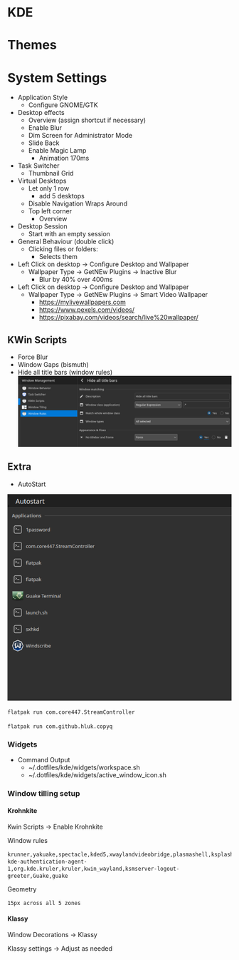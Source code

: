 # KDE

# Themes

# System Settings

- Application Style
  - Configure GNOME/GTK
- Desktop effects
  - Overview (assign shortcut if necessary)
  - Enable Blur
  - Dim Screen for Administrator Mode
  - Slide Back
  - Enable Magic Lamp
    - Animation 170ms
  <!-- - Enable Wobby Windows -->
    <!-- - Uncheck Wobbly when resizing. -->
- Task Switcher
  - Thumbnail Grid
- Virtual Desktops
  - Let only 1 row
    - add 5 desktops
  - Disable Navigation Wraps Around
  - Top left corner
    - Overview
- Desktop Session
  - Start with an empty session
- General Behaviour (double click)
  - Clicking files or folders:
    - Selects them
- Left Click on desktop -> Configure Desktop and Wallpaper
  - Wallpaper Type -> GetNEw Plugins -> Inactive Blur
    - Blur by 40% over 400ms
- Left Click on desktop -> Configure Desktop and Wallpaper
  - Wallpaper Type -> GetNEw Plugins -> Smart Video Wallpaper
    - <https://mylivewallpapers.com>
    - <https://www.pexels.com/videos/>
    - <https://pixabay.com/videos/search/live%20wallpaper/>

## KWin Scripts

- Force Blur
- Window Gaps (bismuth)
- Hide all title bars (window rules)
  ![alt text](../../assets/hide-all-titleBars.png)

## Extra

- AutoStart

![alt text](../../assets/autostartkde.png)

```
flatpak run com.core447.StreamController

flatpak run com.github.hluk.copyq
```

### Widgets

- Command Output
  - ~/.dotfiles/kde/widgets/workspace.sh
  - ~/.dotfiles/kde/widgets/active_window_icon.sh
  
### Window tilling setup

#### Krohnkite
Kwin Scripts -> Enable Krohnkite

Window rules
```
krunner,yakuake,spectacle,kded5,xwaylandvideobridge,plasmashell,ksplashqml,org.kde.plasmashell,org.kde.polkit-kde-authentication-agent-1,org.kde.kruler,kruler,kwin_wayland,ksmserver-logout-greeter,Guake,guake
```
Geometry
```
15px across all 5 zones
```

#### Klassy
Window Decorations -> Klassy

Klassy settings -> Adjust as needed 
